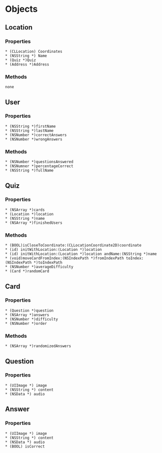 # Objects

## Location

### Properties
	
	* (CLLocation) Coordinates
	* (NSString *) Name
	* (Quiz *)Quiz
	* (Address *)Address

### Methods
	
	none

## User

### Properties
	
	* (NSString *)firstName
	* (NSString *)lastName
	* (NSNumber *)correctAnswers
	* (NSNumber *)wrongAnswers

### Methods

	* (NSNumber *)questionsAnswered
	* (NSNumner *)percentageCorrect
	* (NSString *)fullName

## Quiz

### Properties
	
	* (NSArray *)cards
	* (Location *)location
	* (NSString *)name
	* (NSArray *)finishedUsers

### Methods
	* (BOOL)isCloseToCoordinate:(CLLocationCoordinate2D)coordinate
	* (id) initWithLocation:(Location *)location
	* (id) initWithLocation:(Location *)location andName:(NSString *)name
	* (void)moveCardFromIndex:(NSIndexPath *)fromIndexPath toIndex:(NSIndexPath *)toIndexPath
	* (NSNumber *)averageDifficulty
	* (Card *)randomCard

## Card

### Properties

	* (Question *)question
	* (NSArray *)answers
	* (NSNumber *)difficulty
	* (NSNumber *)order

### Methods
	
	* (NSArray *)randomizedAnswers

## Question

### Properties

	* (UIImage *) image
	* (NSString *) content
	* (NSData *) audio

## Answer

### Properties

	* (UIImage *) image
	* (NSString *) content
	* (NSData *) audio
	* (BOOL) isCorrect